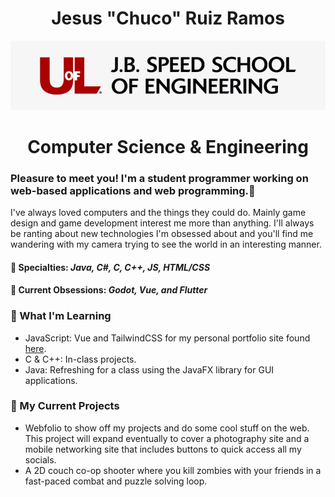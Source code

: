 <h1 align="center">Jesus "Chuco" Ruiz Ramos</h1>

<div style="">
    <p align="center">
        <img src="Images/154-1540703_uofl-jb-speed-school-of-engineering-uofl-school.jpg"/>
    </p>
    <h1 align="center" style>Computer Science & Engineering</h1>
</div>

### Pleasure to meet you! I'm a student programmer working on web-based applications and web programming.👋

I've always loved computers and the things they could do. Mainly game design and game development interest me more than anything. I'll always be ranting about new technologies I'm obsessed about and you'll find me wandering with my camera trying to see the world in an interesting manner.

<h4>🎩 Specialties: <i>Java, C#, C, C++, JS, HTML/CSS</i></h4>
<h4>📖 Current Obsessions: <i>Godot, Vue, and Flutter</i></h4>

<!--
**lordruzzki/lordruzzki** is a ✨ _special_ ✨ repository because its `README.md` (this file) appears on your GitHub profile.
-->

### 🌱 What I'm Learning
- JavaScript: Vue and TailwindCSS for my personal portfolio site found [here](https://churuizramos.github.io/myPortfolio-vue). 
- C & C++: In-class projects.
- Java: Refreshing for a class using the JavaFX library for GUI applications.

### 📏 My Current Projects
- Webfolio to show off my projects and do some cool stuff on the web. This project will expand eventually to cover a photography site and a mobile networking site that includes buttons to quick access all my socials.
- A 2D couch co-op shooter where you kill zombies with your friends in a fast-paced combat and puzzle solving loop.
<!-- - Web-based learning platform centralizing resources for student developers to learn about coding -->
